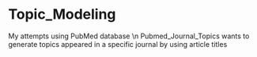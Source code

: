# Topic_Modeling
My attempts using PubMed database \n 
Pubmed_Journal_Topics wants to generate topics appeared in a specific journal by using article titles
